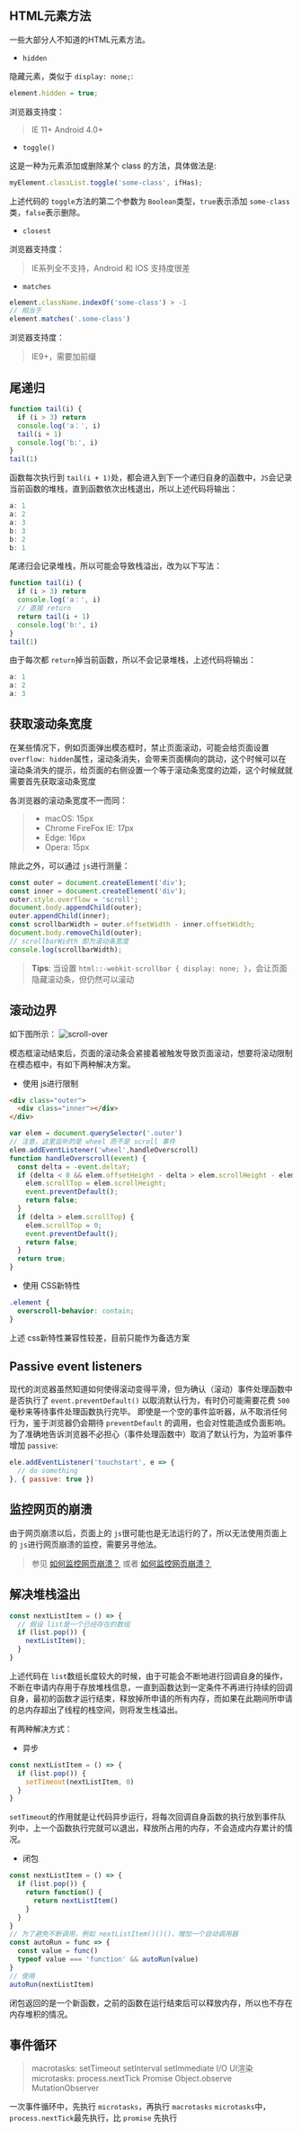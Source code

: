 ## HTML元素方法

一些大部分人不知道的HTML元素方法。

- `hidden`

隐藏元素，类似于  `display: none;`:
```js
element.hidden = true;
```
浏览器支持度：
>IE 11+  Android 4.0+

- `toggle()`

这是一种为元素添加或删除某个 class 的方法，具体做法是:
```js
myElement.classList.toggle('some-class', ifHas);
```

上述代码的 `toggle`方法的第二个参数为 `Boolean`类型，`true`表示添加 `some-class`类，`false`表示删除。

- `closest`

浏览器支持度：
>IE系列全不支持，Android 和 IOS 支持度很差

- `matches`

```js
element.className.indexOf('some-class') > -1
// 相当于
element.matches('.some-class')
```

浏览器支持度：
>IE9+，需要加前缀

## 尾递归
```js
function tail(i) {
  if (i > 3) return
  console.log('a：', i)
  tail(i + 1)
  console.log('b:', i)
}
tail(1)
```

函数每次执行到 `tail(i + 1)`处，都会进入到下一个递归自身的函数中，`JS`会记录当前函数的堆栈，直到函数依次出栈退出，所以上述代码将输出：
```js
a: 1
a: 2
a: 3
b: 3
b: 2
b: 1
```
尾递归会记录堆栈，所以可能会导致栈溢出，改为以下写法：
```js
function tail(i) {
  if (i > 3) return
  console.log('a：', i)
  // 直接 return
  return tail(i + 1)
  console.log('b:', i)
}
tail(1)
```
由于每次都 `return`掉当前函数，所以不会记录堆栈，上述代码将输出：
```js
a: 1
a: 2
a: 3
```

## 获取滚动条宽度

在某些情况下，例如页面弹出模态框时，禁止页面滚动，可能会给页面设置 `overflow: hidden`属性，滚动条消失，会带来页面横向的跳动，这个时候可以在滚动条消失的提示，给页面的右侧设置一个等于滚动条宽度的边距，这个时候就就需要首先获取滚动条宽度

各浏览器的滚动条宽度不一而同：
>- macOS: 15px
>- Chrome FireFox IE: 17px
>- Edge: 16px
>- Opera: 15px

除此之外，可以通过 `js`进行测量：
```js
const outer = document.createElement('div');
const inner = document.createElement('div');
outer.style.overflow = 'scroll';
document.body.appendChild(outer);
outer.appendChild(inner);
const scrollbarWidth = outer.offsetWidth - inner.offsetWidth;
document.body.removeChild(outer);
// scrollbarWidth 即为滚动条宽度
console.log(scrollbarWidth);
```

>__Tips__: 当设置 `html::-webkit-scrollbar { display: none; }`，会让页面隐藏滚动条，但仍然可以滚动

## 滚动边界

如下图所示：
![scroll-over](img/scroll-over.gif)

模态框滚动结束后，页面的滚动条会紧接着被触发导致页面滚动，想要将滚动限制在模态框中，有如下两种解决方案。

- 使用 js进行限制

```html
<div class="outer">
  <div class="inner"></div>
</div>
```

```js
var elem = document.querySelector('.outer')
// 注意，这里监听的是 wheel 而不是 scroll 事件
elem.addEventListener('wheel',handleOverscroll)
function handleOverscroll(event) {
  const delta = -event.deltaY;
  if (delta < 0 && elem.offsetHeight - delta > elem.scrollHeight - elem.scrollTop) {
    elem.scrollTop = elem.scrollHeight;
    event.preventDefault();
    return false;
  }
  if (delta > elem.scrollTop) {
    elem.scrollTop = 0;
    event.preventDefault();
    return false;
  }
  return true;
}
```

- 使用 CSS新特性

```css
.element {
  overscroll-behavior: contain;
}
```
上述 css新特性兼容性较差，目前只能作为备选方案

## Passive event listeners

现代的浏览器虽然知道如何使得滚动变得平滑，但为确认（滚动）事件处理函数中是否执行了 `event.preventDefault()` 以取消默认行为，有时仍可能需要花费 `500`毫秒来等待事件处理函数执行完毕。
即使是一个空的事件监听器，从不取消任何行为，鉴于浏览器仍会期待 `preventDefault` 的调用，也会对性能造成负面影响。
为了准确地告诉浏览器不必担心（事件处理函数中）取消了默认行为，为监听事件增加 `passive`:

```js
ele.addEventListener('touchstart', e => {
  // do something
}, { passive: true })
```

## 监控网页的崩溃

由于网页崩溃以后，页面上的 `js`很可能也是无法运行的了，所以无法使用页面上的 `js`进行网页崩溃的监控，需要另寻他法。

>参见 [如何监控网页崩溃？](https://zhuanlan.zhihu.com/p/40273861) 或者 [如何监控网页崩溃？](https://mp.weixin.qq.com/s/HnMZLI7hZ5sXU7bOXh615A)

## 解决堆栈溢出

```js
const nextListItem = () => {
  // 假设 list是一个已经存在的数组
  if (list.pop()) {
    nextListItem();
  }
}
```
上述代码在 `list`数组长度较大的时候，由于可能会不断地进行回调自身的操作，不断在申请内存用于存放堆栈信息，一直到函数达到一定条件不再进行持续的回调自身，最初的函数才运行结束，释放掉所申请的所有内存，而如果在此期间所申请的总内存超出了线程的栈空间，则将发生栈溢出。

有两种解决方式：

- 异步

```js
const nextListItem = () => {
  if (list.pop()) {
    setTimeout(nextListItem, 0)
  }
}
```

`setTimeout`的作用就是让代码异步运行，将每次回调自身函数的执行放到事件队列中，上一个函数执行完就可以退出，释放所占用的内存，不会造成内存累计的情况。

- 闭包

```js
const nextListItem = () => {
  if (list.pop()) {
    return function() {
      return nextListItem()
    }
  }
}
// 为了避免不断调用，例如 nextListItem()()()，增加一个自动调用器
const autoRun = func => {
  const value = func()
  typeof value === 'function' && autoRun(value)
}
// 使用
autoRun(nextListItem)
```

闭包返回的是一个新函数，之前的函数在运行结束后可以释放内存，所以也不存在内存堆积的情况。

## 事件循环

>macrotasks: setTimeout setInterval setImmediate I/O UI渲染
>microtasks: process.nextTick Promise Object.observe MutationObserver

一次事件循环中，先执行 `microtasks`，再执行 `macrotasks`
 `microtasks`中，`process.nextTick`最先执行，比 `promise` 先执行
